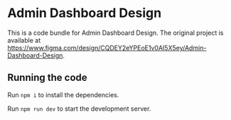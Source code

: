 
  # Admin Dashboard Design

  This is a code bundle for Admin Dashboard Design. The original project is available at https://www.figma.com/design/CQDEY2eYPEoE1v0AI5X5ey/Admin-Dashboard-Design.

  ## Running the code

  Run `npm i` to install the dependencies.

  Run `npm run dev` to start the development server.
  